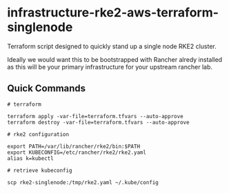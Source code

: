 # infrastructure-rke2-aws-terraform-singlenode

Terraform script designed to quickly stand up a single node RKE2 cluster.

Ideally we would want this to be bootstrapped with Rancher alredy installed as this will be your primary infrastructure for your upstream rancher lab.

## Quick Commands

```
# terraform

terraform apply -var-file=terraform.tfvars --auto-approve
terraform destroy -var-file=terraform.tfvars --auto-approve

# rke2 configuration

export PATH=/var/lib/rancher/rke2/bin:$PATH
export KUBECONFIG=/etc/rancher/rke2/rke2.yaml
alias k=kubectl

# retrieve kubeconfig

scp rke2-singlenode:/tmp/rke2.yaml ~/.kube/config
